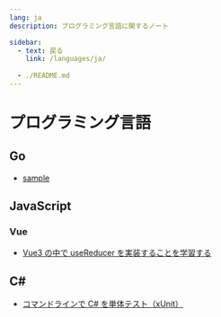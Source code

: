 ```yaml
---
lang: ja
description: プログラミング言語に関するノート

sidebar:
  - text: 戻る
    link: /languages/ja/
  
  - ./README.md
---
```


# プログラミング言語

## Go

- [sample](./go/sample.md)

## JavaScript

### Vue

- [Vue3 の中で useReducer を実装することを学習する](./javascript/vue/vue3_use-reducer.md)

## C\#

- [コマンドラインで C\# を単体テスト（xUnit）](./c-sharp/c-sharp_unit-test_command-line.md)
